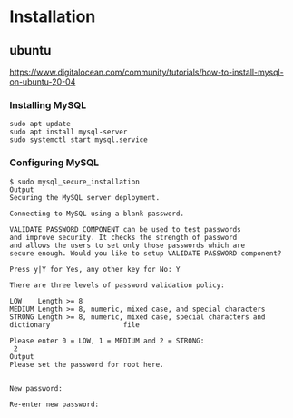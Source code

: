 # Installation

## ubuntu

<https://www.digitalocean.com/community/tutorials/how-to-install-mysql-on-ubuntu-20-04>

### Installing MySQL

```shell
sudo apt update
sudo apt install mysql-server
sudo systemctl start mysql.service
```

### Configuring MySQL

```shell
$ sudo mysql_secure_installation
Output
Securing the MySQL server deployment.

Connecting to MySQL using a blank password.

VALIDATE PASSWORD COMPONENT can be used to test passwords
and improve security. It checks the strength of password
and allows the users to set only those passwords which are
secure enough. Would you like to setup VALIDATE PASSWORD component?

Press y|Y for Yes, any other key for No: Y

There are three levels of password validation policy:

LOW    Length >= 8
MEDIUM Length >= 8, numeric, mixed case, and special characters
STRONG Length >= 8, numeric, mixed case, special characters and dictionary                  file

Please enter 0 = LOW, 1 = MEDIUM and 2 = STRONG:
 2
Output
Please set the password for root here.


New password:

Re-enter new password:
```
